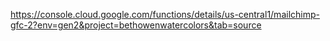 https://console.cloud.google.com/functions/details/us-central1/mailchimp-gfc-2?env=gen2&project=bethowenwatercolors&tab=source
